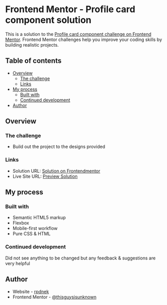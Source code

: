# Frontend Mentor - Profile card component solution

This is a solution to the [Profile card component challenge on Frontend Mentor](https://www.frontendmentor.io/challenges/profile-card-component-cfArpWshJ). Frontend Mentor challenges help you improve your coding skills by building realistic projects. 

## Table of contents

- [Overview](#overview)
  - [The challenge](#the-challenge)
  - [Links](#links)
- [My process](#my-process)
  - [Built with](#built-with)
  - [Continued development](#continued-development)
- [Author](#author)

## Overview

### The challenge

- Build out the project to the designs provided

### Links

- Solution URL: [Solution on Frontendmentor](https://www.frontendmentor.io/solutions/profile-card-component-using-pure-css-Y8HbXY-E8Z)
- Live Site URL: [Preview Solution](https://thisguysisunknown.github.io/profile-card-challenge)

## My process

### Built with

- Semantic HTML5 markup
- Flexbox
- Mobile-first workflow
- Pure CSS & HTML

### Continued development

Did not see anything to be changed but any feedback & suggestions are very helpful

## Author

- Website - [rpdnek](https://github.com/thisguysisunknown)
- Frontend Mentor - [@thisguysisunknown](https://www.frontendmentor.io/profile/thisguysisunknown)
